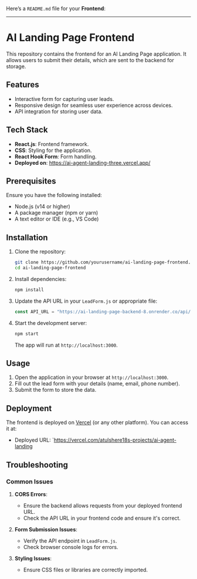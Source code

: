 Here’s a `README.md` file for your **Frontend**:

---

# AI Landing Page Frontend

This repository contains the frontend for an AI Landing Page application. It allows users to submit their details, which are sent to the backend for storage.

## Features

* Interactive form for capturing user leads.
* Responsive design for seamless user experience across devices.
* API integration for storing user data.

## Tech Stack

* **React.js**: Frontend framework.
* **CSS**: Styling for the application.
* **React Hook Form**: Form handling.
* **Deployed on**: https://ai-agent-landing-three.vercel.app/

## Prerequisites

Ensure you have the following installed:

* Node.js (v14 or higher)
* A package manager (npm or yarn)
* A text editor or IDE (e.g., VS Code)

## Installation

1. Clone the repository:

   ```bash
   git clone https://github.com/yourusername/ai-landing-page-frontend.git
   cd ai-landing-page-frontend
   ```

2. Install dependencies:

   ```bash
   npm install
   ```

3. Update the API URL in your `LeadForm.js` or appropriate file:

   ```javascript
   const API_URL = "https://ai-landing-page-backend-8.onrender.co/api/store-lead";
   ```

4. Start the development server:

   ```bash
   npm start
   ```

   The app will run at `http://localhost:3000`.

## Usage

1. Open the application in your browser at `http://localhost:3000`.
2. Fill out the lead form with your details (name, email, phone number).
3. Submit the form to store the data.

## Deployment

The frontend is deployed on [Vercel](https://vercel.com/) (or any other platform). You can access it at:

* Deployed URL: `https://vercel.com/atulshere18s-projects/ai-agent-landing

## Troubleshooting

### Common Issues

1. **CORS Errors**:

   * Ensure the backend allows requests from your deployed frontend URL.
   * Check the API URL in your frontend code and ensure it's correct.

2. **Form Submission Issues**:

   * Verify the API endpoint in `LeadForm.js`.
   * Check browser console logs for errors.

3. **Styling Issues**:

   * Ensure CSS files or libraries are correctly imported.

